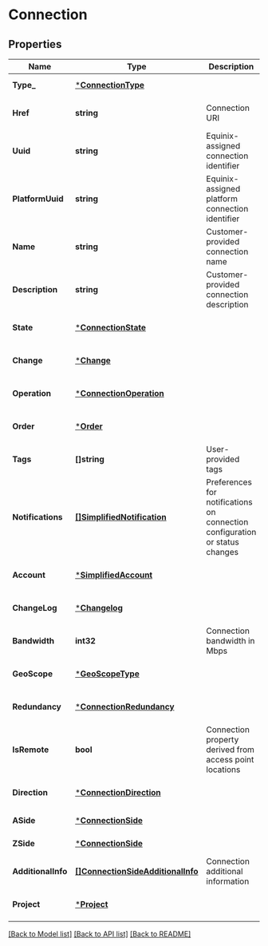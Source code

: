 # Connection

## Properties
Name | Type | Description | Notes
------------ | ------------- | ------------- | -------------
**Type_** | [***ConnectionType**](ConnectionType.md) |  | [default to null]
**Href** | **string** | Connection URI | [optional] [default to null]
**Uuid** | **string** | Equinix-assigned connection identifier | [optional] [default to null]
**PlatformUuid** | **string** | Equinix-assigned platform connection identifier | [optional] [default to null]
**Name** | **string** | Customer-provided connection name | [default to null]
**Description** | **string** | Customer-provided connection description | [optional] [default to null]
**State** | [***ConnectionState**](ConnectionState.md) |  | [optional] [default to null]
**Change** | [***Change**](Change.md) |  | [optional] [default to null]
**Operation** | [***ConnectionOperation**](ConnectionOperation.md) |  | [optional] [default to null]
**Order** | [***Order**](Order.md) |  | [optional] [default to null]
**Tags** | **[]string** | User-provided tags | [optional] [default to null]
**Notifications** | [**[]SimplifiedNotification**](SimplifiedNotification.md) | Preferences for notifications on connection configuration or status changes | [optional] [default to null]
**Account** | [***SimplifiedAccount**](SimplifiedAccount.md) |  | [optional] [default to null]
**ChangeLog** | [***Changelog**](Changelog.md) |  | [optional] [default to null]
**Bandwidth** | **int32** | Connection bandwidth in Mbps | [default to null]
**GeoScope** | [***GeoScopeType**](GeoScopeType.md) |  | [optional] [default to null]
**Redundancy** | [***ConnectionRedundancy**](ConnectionRedundancy.md) |  | [optional] [default to null]
**IsRemote** | **bool** | Connection property derived from access point locations | [optional] [default to null]
**Direction** | [***ConnectionDirection**](ConnectionDirection.md) |  | [optional] [default to null]
**ASide** | [***ConnectionSide**](ConnectionSide.md) |  | [default to null]
**ZSide** | [***ConnectionSide**](ConnectionSide.md) |  | [default to null]
**AdditionalInfo** | [**[]ConnectionSideAdditionalInfo**](ConnectionSideAdditionalInfo.md) | Connection additional information | [optional] [default to null]
**Project** | [***Project**](Project.md) |  | [optional] [default to null]

[[Back to Model list]](../README.md#documentation-for-models) [[Back to API list]](../README.md#documentation-for-api-endpoints) [[Back to README]](../README.md)

